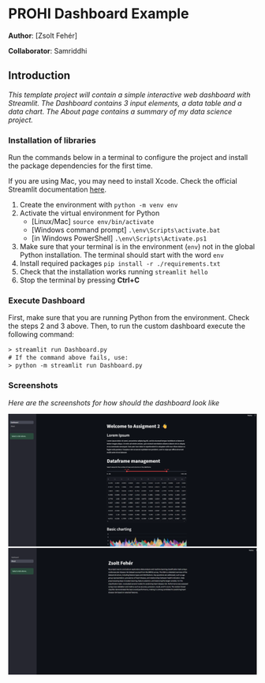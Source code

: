 # PROHI Dashboard Example

**Author**: [Zsolt Fehér]
<!-- As main author, do not write anything in the line below.
The collaborator will edit the line below in GitHub -->
**Collaborator**: Samriddhi

## Introduction

_This template project will contain a simple interactive web dashboard with Streamlit. The Dashboard contains 3 input elements, a data table and a data chart. The About page contains a summary of my data science project._


### Installation of libraries

Run the commands below in a terminal to configure the project and install the package dependencies for the first time.

If you are using Mac, you may need to install Xcode. Check the official Streamlit documentation [here](https://docs.streamlit.io/get-started/installation/command-line#prerequisites).

1. Create the environment with `python -m venv env`
2. Activate the virtual environment for Python
   - [Linux/Mac] `source env/bin/activate` 
   - [Windows command prompt] `.\env\Scripts\activate.bat` 
   - [in Windows PowerShell] `.\env\Scripts\Activate.ps1`
3. Make sure that your terminal is in the environment (`env`) not in the global Python installation. The terminal should start with the word `env`
4. Install required packages `pip install -r ./requirements.txt`
5. Check that the installation works running `streamlit hello`
6. Stop the terminal by pressing **Ctrl+C**

### Execute Dashboard

First, make sure that you are running Python from the environment. Check the steps 2 and 3 above. Then, to run the custom dashboard execute the following command:

```
> streamlit run Dashboard.py
# If the command above fails, use:
> python -m streamlit run Dashboard.py
```


### Screenshots

_Here are the screenshots for how should the dashboard look like_

![Dashboard](./assets/sh_1.png)
![About](./assets/sh_2.png)
